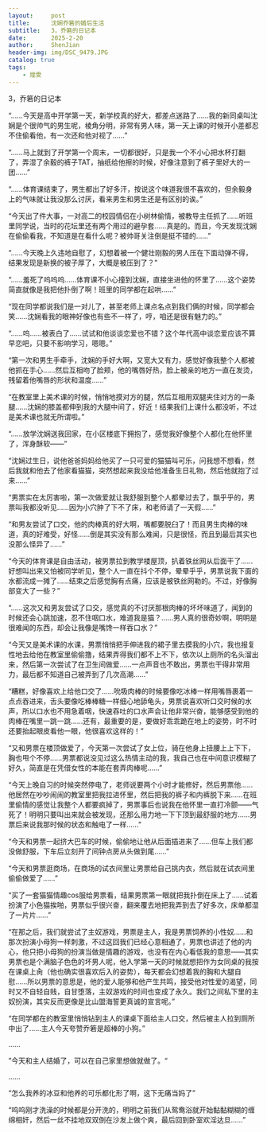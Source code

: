 ```yaml
---
layout:     post
title:      沈娴乔箬的婚后生活
subtitle:   3，乔箬的日记本
date:       2025-2-20
author:     ShenJian
header-img: img/DSC_9479.JPG
catalog: true
tags:                              
    - 煌雯
---
```

3，乔箬的日记本

“……今天是高中开学第一天，新学校真的好大，都差点迷路了……我的新同桌叫沈娴是个很帅气的男生呢，棱角分明，非常有男人味，第一天上课的时候开小差都忍不住偷看他，有一次还和他对视了……”

“……马上就到了开学第一个周末，一切都很好，只是我一个不小心把水杯打翻了，弄湿了余毅的裤子TAT，抽纸给他擦的时候，好像注意到了裤子里好大的一团……”

“……体育课结束了，男生都出了好多汗，按说这个味道我很不喜欢的，但余毅身上的气味就让我没那么讨厌，看来男生和男生还是有区别的诶。”

“今天出了件大事，一对高二的校园情侣在小树林偷情，被教导主任抓了……听班里同学说，当时的花坛里还有两个用过的避孕套……真是的。而且，今天发现沈娴在偷偷看我，不知道是在看什么呢？被帅哥关注倒是挺不错的……”

“……今天晚上久违地自慰了，幻想着被一个健壮刚毅的男人压在下面动弹不得，结果发现是新换的被子厚了，大概是被压到了？”

“……羞死了呜呜呜……体育课不小心撞到沈娴，直接坐进他的怀里了……这个姿势简直就像是我把他扑倒了啊！班里的同学都在起哄……”

“现在同学都说我们是一对儿了，甚至老师上课点名点到我们俩的时候，同学都会笑……沈娴看我的眼神好像也有些不一样了，哼，咱还是很有魅力的。”

“……呜……被表白了……试试和他谈谈恋爱也不错？这个年代高中谈恋爱应该不算早恋吧，只要不影响学习，嗯嗯。”

“第一次和男生手牵手，沈娴的手好大啊，又宽大又有力，感觉好像我整个人都被他抓在手心……然后互相吻了脸颊，他的嘴唇好热，脸上被亲的地方一直在发烫，残留着他嘴唇的形状和温度……”

“在教室里上美术课的时候，悄悄地摸对方的腿，然后互相用双腿夹住对方的一条腿……沈娴的膝盖都伸到我的大腿中间了，好近！结果我们上课什么都没听，不过是美术课也就无所谓啦。”

“……放学沈娴送我回家，在小区楼底下拥抱了，感觉我好像整个人都化在他怀里了，浑身酥软——”

“沈娴过生日，说他爸爸妈妈给他买了一只可爱的猫猫叫可乐，问我想不想看，然后我就和他去了他家看猫猫，突然想起来我没给他准备生日礼物，然后他就抱了过来……”

“男票实在太厉害啦，第一次做爱就让我舒服到整个人都晕过去了，飘乎乎的，男票叫我都没听见……因为小穴肿了下不了床，和老师请了一天假……”

“和男友尝试了口交，他的肉棒真的好大啊，嘴都要脱臼了！而且男生肉棒的味道，真的好难受，好怪……倒是其实没有那么难闻，只是很怪，而且到最后其实也没那么怪异了……”

“今天的体育课是自由活动，被男票拉到教学楼屋顶，扒着铁丝网从后面干了……好想叫出来又怕被同学听见，整个人一直在抖个不停，晕晕乎乎，男票说我下面的水都流成一摊了……结束之后感觉胸有点痛，应该是被铁丝网勒的。不过，好像胸部变大了一些？”

“……这次又和男友尝试了口交，感觉真的不讨厌那根肉棒的坏坏味道了，闻到的时候还会心跳加速，忍不住咽口水，难道我是猫？……男人真的很奇妙啊，明明是很难闻的东西，却会让我像是嘴馋一样吞口水？”

“今天又是美术课的水课，男票悄悄把手伸进我的裙子里去摸我的小穴，我也报复性地去给他在教室里偷偷撸，结果弄得我们都不上不下，依次以上厕所的名头溜出来，然后第一次尝试了在卫生间做爱……一点声音也不敢出，男票也干得非常用力，最后都不知道自己被弄到了几次高潮……”

“糟糕，好像喜欢上给他口交了……吮吸肉棒的时候要像吃冰棒一样用嘴唇裹着一点点吞进来，舌头要像吃棒棒糖一样细心地舔龟头，男票说喜欢听口交时候的水声，所以口水也不用急着咽，快速吞吐的口水声会让他非常兴奋，能够感受到他的肉棒在嘴里一跳一跳……还有，最重要的是，要做好乖乖跪在地上的姿势，时不时还要抬起眼皮看他一眼，他很喜欢这样的！”

“又和男票在楼顶做爱了，今天第一次尝试了女上位，骑在他身上扭腰上上下下，胸也甩个不停……男票都说没见过这么热情主动的我，我自己也在中间意识模糊了好久，简直是在凭借女性的本能在套弄肉棒呢……”

“今天上晚自习的时候突然停电了，老师说要两个小时才能修好，然后男票他……他居然在吵吵闹闹的教室里把我拉进怀里，然后把我的裤子和内裤脱下来……在班里偷情的感觉让我整个人都要疯掉了，男票事后也说我在他怀里一直打冷颤——气死了！明明只要叫出来就会被发现，还那么用力地一下下顶到最舒服的地方……男票后来说我那时候的状态和触电了一样……”

“今天和男票一起挤大巴车的时候，偷偷地让他从后面插进来了……但车上我们都没做舒服，下车后立刻开了间钟点房从头做到尾……”

“今天和男票逛商场，在商场的试衣间里让男票给自己挑内衣，然后就在试衣间里偷偷做爱了……”

“买了一套猫猫情趣cos服给男票看，结果男票第一眼就把我扑倒在床上了……试着扮演了小色猫挨啪，男票似乎很兴奋，翻来覆去地把我弄到去了好多次，床单都湿了一片片……”

“在那之后，我们就尝试了主奴游戏，男票是主人，我是男票饲养的小性奴……和那次扮演小母狗一样刺激，不过这回我们已经心意相通了，男票也讲述了他的内心，他只把小母狗的扮演当做是情趣的游戏，也没有在内心看低我的意思——其实男票也是个满脑子色色的坏男人呢，他入学第一天的时候就想把作为女同桌的我按在课桌上肏（他也确实很喜欢后入的姿势），每天都会幻想着我的胸和大腿自慰……所以男票的意思是，他的爱人能够和他产生共鸣，接受他对性爱的渴望，同时又不自轻自贱，自甘堕落，主奴游戏的时间也变成了永久。我们之间私下里的主奴扮演，其实反而更像是比山盟海誓更真诚的宣言呢。”

“在同学都在的教室里悄悄钻到主人的课桌下面给主人口交，然后被主人拉到厕所中出了……主人今天夸赞乔箬是超棒的小狗。”

……

”今天和主人结婚了，可以在自己家里想做就做了。“

……

“怎么我养的冰豆和他养的可乐都化形了啊，这下无痛当妈了”

“呜呜刚才洗澡的时候都是分开洗的，明明之前我们从鸳鸯浴就开始黏黏糊糊的缠绵相奸，然后一丝不挂地双双倒在沙发上做个爽，最后回到卧室欢淫达旦……”
